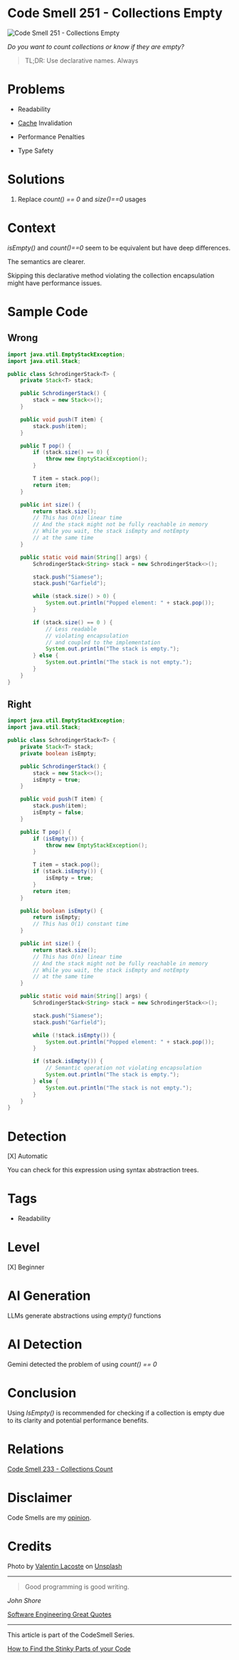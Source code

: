 # Code Smell 251 - Collections Empty
            
![Code Smell 251 - Collections Empty](Code%20Smell%20251%20-%20Collections%20Empty.jpg)

*Do you want to count collections or know if they are empty?*

> TL;DR: Use declarative names. Always

# Problems

- Readability

- [Cache](https://github.com/mcsee/Software-Design-Articles/tree/main/Articles/Code%20Smells/Code%20Smell%2049%20-%20Caches/readme.md) Invalidation

- Performance Penalties

- Type Safety

# Solutions

1. Replace *count() == 0* and *size()==0* usages

# Context

*isEmpty()* and *count()==0* seem to be equivalent but have deep differences.

The semantics are clearer.

Skipping this declarative method violating the collection encapsulation might have performance issues.

# Sample Code

## Wrong

[Gist Url]: # (https://gist.github.com/mcsee/8b7f7ec65cf3a60e31a3c31d4477615f)

```java
import java.util.EmptyStackException;
import java.util.Stack;

public class SchrodingerStack<T> {
    private Stack<T> stack;

    public SchrodingerStack() {
        stack = new Stack<>();
    }

    public void push(T item) {
        stack.push(item);
    }

    public T pop() {
        if (stack.size() == 0) {
            throw new EmptyStackException();
        }

        T item = stack.pop();
        return item;
    }

    public int size() {
        return stack.size();
        // This has O(n) linear time
        // And the stack might not be fully reachable in memory
        // While you wait, the stack isEmpty and notEmpty 
        // at the same time
    }

    public static void main(String[] args) {
        SchrodingerStack<String> stack = new SchrodingerStack<>();

        stack.push("Siamese");
        stack.push("Garfield"); 

        while (stack.size() > 0) {
            System.out.println("Popped element: " + stack.pop());
        }

        if (stack.size() == 0 ) {
            // Less readable
            // violating encapsulation
            // and coupled to the implementation
            System.out.println("The stack is empty.");
        } else {
            System.out.println("The stack is not empty.");
        }
    }
}
```

## Right

[Gist Url]: # (https://gist.github.com/mcsee/7e789f2e3e6e070e12177182192a62f7)

```java
import java.util.EmptyStackException;
import java.util.Stack;

public class SchrodingerStack<T> {
    private Stack<T> stack;
    private boolean isEmpty;

    public SchrodingerStack() {
        stack = new Stack<>();
        isEmpty = true;
    }

    public void push(T item) {
        stack.push(item);
        isEmpty = false; 
    }

    public T pop() {
        if (isEmpty()) {
            throw new EmptyStackException();
        }

        T item = stack.pop();
        if (stack.isEmpty()) {
            isEmpty = true;             
        }
        return item;
    }

    public boolean isEmpty() {
        return isEmpty;
        // This has O(1) constant time
    }

    public int size() {
        return stack.size();
        // This has O(n) linear time
        // And the stack might not be fully reachable in memory
        // While you wait, the stack isEmpty and notEmpty 
        // at the same time
    }

    public static void main(String[] args) {
        SchrodingerStack<String> stack = new SchrodingerStack<>();

        stack.push("Siamese");
        stack.push("Garfield"); 

        while (!stack.isEmpty()) {
            System.out.println("Popped element: " + stack.pop());
        }

        if (stack.isEmpty()) {
            // Semantic operation not violating encapsulation
            System.out.println("The stack is empty.");
        } else {
            System.out.println("The stack is not empty.");
        }
    }
}
```

# Detection

[X] Automatic 

You can check for this expression using syntax abstraction trees.

# Tags

- Readability

# Level

[X] Beginner

# AI Generation

LLMs generate abstractions using *empty()* functions

# AI Detection

Gemini detected the problem of using *count() == 0*

# Conclusion

Using *IsEmpty()* is recommended for checking if a collection is empty due to its clarity and potential performance benefits.

# Relations

[Code Smell 233 - Collections Count](https://github.com/mcsee/Software-Design-Articles/tree/main/Articles/Code%20Smells/Code%20Smell%20233%20-%20Collections%20Count/readme.md)

# Disclaimer

Code Smells are my [opinion](https://github.com/mcsee/Software-Design-Articles/tree/main/Articles/Blogging/I%20Wrote%20More%20than%2090%20Articles%20on%202021%20Here%20is%20What%20I%20Learned/readme.md).

# Credits

Photo by [Valentin Lacoste](https://unsplash.com/@valentinlacoste) on [Unsplash](https://unsplash.com/photos/long-angle-photography-of-tunnel-jNSJE8dMro0)
    
* * *

> Good programming is good writing.

_John Shore_
 
[Software Engineering Great Quotes](https://github.com/mcsee/Software-Design-Articles/tree/main/Articles/Quotes/Software%20Engineering%20Great%20Quotes/readme.md)

* * *

This article is part of the CodeSmell Series.

[How to Find the Stinky Parts of your Code](https://github.com/mcsee/Software-Design-Articles/tree/main/Articles/Code%20Smells/How%20to%20Find%20the%20Stinky%20parts%20of%20your%20Code/readme.md)
